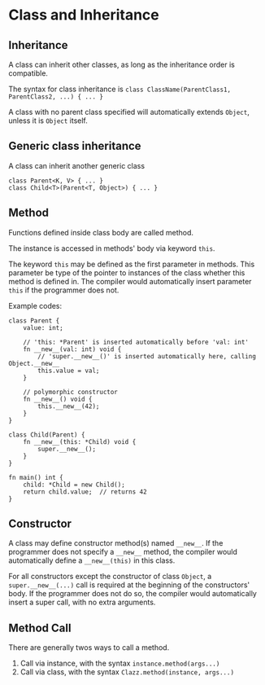 ﻿# Class and Inheritance

## Inheritance

A class can inherit other classes, as long as the inheritance order is compatible.

The syntax for class inheritance is `class ClassName(ParentClass1, ParentClass2, ...) { ... }`

A class with no parent class specified will automatically extends `Object`, unless it is `Object` itself.

## Generic class inheritance

A class can inherit another generic class
```
class Parent<K, V> { ... }
class Child<T>(Parent<T, Object>) { ... }
```

## Method

Functions defined inside class body are called method.

The instance is accessed in methods' body via keyword `this`.

The keyword `this` may be defined as the first parameter in methods. This parameter be type of the pointer to 
instances of the class whether this method is defined in.
The compiler would automatically insert parameter `this` if the programmer does not.

Example codes:
```
class Parent {
    value: int;
    
    // 'this: *Parent' is inserted automatically before 'val: int'
    fn __new__(val: int) void {
        // 'super.__new__()' is inserted automatically here, calling Object.__new__
        this.value = val;
    }
    
    // polymorphic constructor
    fn __new__() void {
        this.__new__(42);
    }
}

class Child(Parent) {
    fn __new__(this: *Child) void {
        super.__new__();
    }
}

fn main() int {
    child: *Child = new Child();
    return child.value;  // returns 42
}
```

## Constructor

A class may define constructor method(s) named `__new__`. If the programmer does not specify a `__new__` method,
the compiler would automatically define a `__new__(this)` in this class.

For all constructors except the constructor of class `Object`, a `super.__new__(...)` call is required at the 
beginning of the constructors' body. If the programmer does not do so, the compiler would automatically insert 
a super call, with no extra arguments.

## Method Call

There are generally twos ways to call a method.

1. Call via instance, with the syntax `instance.method(args...)`
2. Call via class, with the syntax `Clazz.method(instance, args...)`
